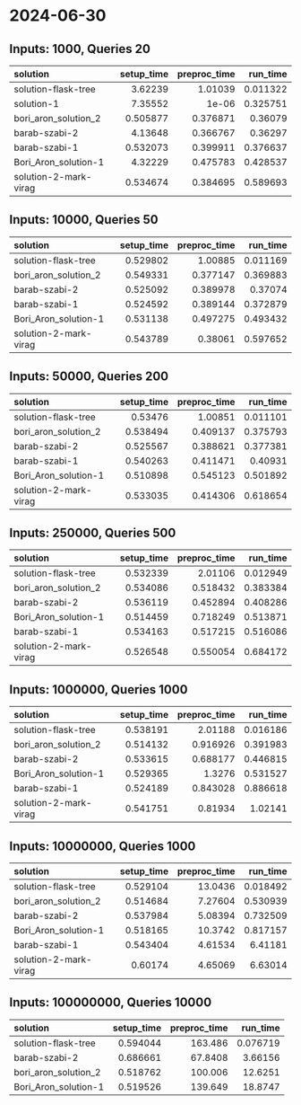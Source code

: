 # 2024-06-30

## Inputs: 1000, Queries 20

| solution              |   setup_time |   preproc_time |   run_time |
|:----------------------|-------------:|---------------:|-----------:|
| solution-flask-tree   |     3.62239  |       1.01039  |   0.011322 |
| solution-1            |     7.35552  |       1e-06    |   0.325751 |
| bori_aron_solution_2  |     0.505877 |       0.376871 |   0.36079  |
| barab-szabi-2         |     4.13648  |       0.366767 |   0.36297  |
| barab-szabi-1         |     0.532073 |       0.399911 |   0.376637 |
| Bori_Aron_solution-1  |     4.32229  |       0.475783 |   0.428537 |
| solution-2-mark-virag |     0.534674 |       0.384695 |   0.589693 |

## Inputs: 10000, Queries 50

| solution              |   setup_time |   preproc_time |   run_time |
|:----------------------|-------------:|---------------:|-----------:|
| solution-flask-tree   |     0.529802 |       1.00885  |   0.011169 |
| bori_aron_solution_2  |     0.549331 |       0.377147 |   0.369883 |
| barab-szabi-2         |     0.525092 |       0.389978 |   0.37074  |
| barab-szabi-1         |     0.524592 |       0.389144 |   0.372879 |
| Bori_Aron_solution-1  |     0.531138 |       0.497275 |   0.493432 |
| solution-2-mark-virag |     0.543789 |       0.38061  |   0.597652 |

## Inputs: 50000, Queries 200

| solution              |   setup_time |   preproc_time |   run_time |
|:----------------------|-------------:|---------------:|-----------:|
| solution-flask-tree   |     0.53476  |       1.00851  |   0.011101 |
| bori_aron_solution_2  |     0.538494 |       0.409137 |   0.375793 |
| barab-szabi-2         |     0.525567 |       0.388621 |   0.377381 |
| barab-szabi-1         |     0.540263 |       0.411471 |   0.40931  |
| Bori_Aron_solution-1  |     0.510898 |       0.545123 |   0.501892 |
| solution-2-mark-virag |     0.533035 |       0.414306 |   0.618654 |

## Inputs: 250000, Queries 500

| solution              |   setup_time |   preproc_time |   run_time |
|:----------------------|-------------:|---------------:|-----------:|
| solution-flask-tree   |     0.532339 |       2.01106  |   0.012949 |
| bori_aron_solution_2  |     0.534086 |       0.518432 |   0.383384 |
| barab-szabi-2         |     0.536119 |       0.452894 |   0.408286 |
| Bori_Aron_solution-1  |     0.514459 |       0.718249 |   0.513871 |
| barab-szabi-1         |     0.534163 |       0.517215 |   0.516086 |
| solution-2-mark-virag |     0.526548 |       0.550054 |   0.684172 |

## Inputs: 1000000, Queries 1000

| solution              |   setup_time |   preproc_time |   run_time |
|:----------------------|-------------:|---------------:|-----------:|
| solution-flask-tree   |     0.538191 |       2.01188  |   0.016186 |
| bori_aron_solution_2  |     0.514132 |       0.916926 |   0.391983 |
| barab-szabi-2         |     0.533615 |       0.688177 |   0.446815 |
| Bori_Aron_solution-1  |     0.529365 |       1.3276   |   0.531527 |
| barab-szabi-1         |     0.524189 |       0.843028 |   0.886618 |
| solution-2-mark-virag |     0.541751 |       0.81934  |   1.02141  |

## Inputs: 10000000, Queries 1000

| solution              |   setup_time |   preproc_time |   run_time |
|:----------------------|-------------:|---------------:|-----------:|
| solution-flask-tree   |     0.529104 |       13.0436  |   0.018492 |
| bori_aron_solution_2  |     0.514684 |        7.27604 |   0.530939 |
| barab-szabi-2         |     0.537984 |        5.08394 |   0.732509 |
| Bori_Aron_solution-1  |     0.518165 |       10.3742  |   0.817157 |
| barab-szabi-1         |     0.543404 |        4.61534 |   6.41181  |
| solution-2-mark-virag |     0.60174  |        4.65069 |   6.63014  |

## Inputs: 100000000, Queries 10000

| solution             |   setup_time |   preproc_time |   run_time |
|:---------------------|-------------:|---------------:|-----------:|
| solution-flask-tree  |     0.594044 |       163.486  |   0.076719 |
| barab-szabi-2        |     0.686661 |        67.8408 |   3.66156  |
| bori_aron_solution_2 |     0.518762 |       100.006  |  12.6251   |
| Bori_Aron_solution-1 |     0.519526 |       139.649  |  18.8747   |